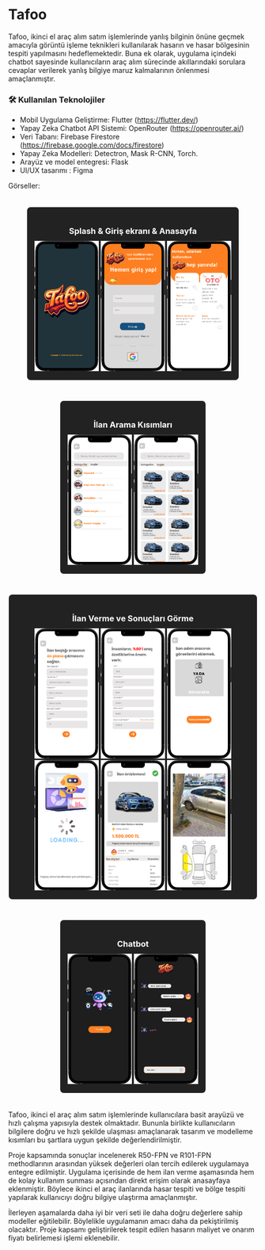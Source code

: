 # Tafoo
Tafoo, ikinci el araç alım satım işlemlerinde yanlış bilginin önüne geçmek amacıyla görüntü işleme teknikleri kullanılarak hasarın ve hasar bölgesinin tespiti yapılmasını hedeflemektedir. Buna ek olarak, uygulama içindeki chatbot sayesinde kullanıcıların araç alım sürecinde akıllarındaki sorulara cevaplar verilerek yanlış bilgiye maruz kalmalarının önlenmesi amaçlanmıştır.



### 🛠 Kullanılan Teknolojiler

- Mobil Uygulama Geliştirme: Flutter (https://flutter.dev/)
- Yapay Zeka Chatbot API Sistemi: OpenRouter (https://openrouter.ai/)
- Veri Tabanı: Firebase Firestore (https://firebase.google.com/docs/firestore)
- Yapay Zeka Modelleri: Detectron, Mask R-CNN, Torch.
- Arayüz ve model entegresi: Flask
- UI/UX tasarımı : Figma

Görseller:

<div align="center"> 

  <div style="border: 1px solid white; padding: 15px; margin: 20px auto; display: inline-block; border-radius: 8px; background-color: #222;">
    <h3 style="color: white; margin-bottom: 10px;">Splash & Giriş ekranı & Anasayfa</h3>
    <img src="assets/splash-screen.png" width="130" />
    <img src="assets/login.png" width="130" />
    <img src="assets/homepage-mobil.png" width="130" />
  </div>

  <div style="border: 1px solid white; padding: 15px; margin: 20px auto; display: inline-block; border-radius: 8px; background-color: #222;">
    <h3 style="color: white; margin-bottom: 10px;">İlan Arama Kısımları</h3>
    <img src="assets/ilan-ara.png" width="130" />
    <img src="assets/kesfet.png" width="130" />
  </div>

  <div style="border: 1px solid white; padding: 15px; margin: 20px auto; display: inline-block; border-radius: 8px; background-color: #222;">
    <h3 style="color: white; margin-bottom: 10px;">İlan Verme ve Sonuçları Görme</h3>
    <img src="assets/ilan-ver-1.png" width="130" />
    <img src="assets/ilan-ver-2.png" width="130" />
    <img src="assets/resim-yukle.png" width="130" />
    <img src="assets/ai-waiting.png" width="130" />
    <img src="assets/preview.png" width="130" />
    <img src="assets/damage-details.png" width="130" />
  </div>

  <div style="border: 1px solid white; padding: 15px; margin: 20px auto; display: inline-block; border-radius: 8px; background-color: #222;">
    <h3 style="color: white; margin-bottom: 10px;">Chatbot</h3>
    <img src="assets/chat-bot-home.png" width="130" />
    <img src="assets/chat-bot-message-page.png" width="130" />
  </div>

</div>


Tafoo, ikinci el araç alım satım işlemlerinde kullanıcılara basit arayüzü ve hızlı çalışma yapısıyla destek olmaktadır. Bununla birlikte kullanıcıların bilgilere doğru ve hızlı şekilde ulaşması amaçlanarak tasarım ve modelleme kısımları bu şartlara uygun şekilde değerlendirilmiştir.

Proje kapsamında sonuçlar incelenerek R50-FPN ve R101-FPN methodlarının arasından yüksek değerleri olan tercih edilerek uygulamaya entegre edilmiştir. Uygulama içerisinde de hem ilan verme aşamasında hem de kolay kullanım sunması açısından direkt erişim olarak anasayfaya eklenmiştir. Böylece ikinci el araç ilanlarında hasar tespiti ve bölge tespiti yapılarak kullanıcıyı doğru bilgiye ulaştırma amaçlanmıştır.

İlerleyen aşamalarda daha iyi bir veri seti ile daha doğru değerlere sahip modeller eğitilebilir. Böylelikle uygulamanın amacı daha da pekiştirilmiş olacaktır. Proje kapsamı geliştirilerek tespit edilen hasarın maliyet ve onarım fiyatı belirlemesi işlemi eklenebilir. 